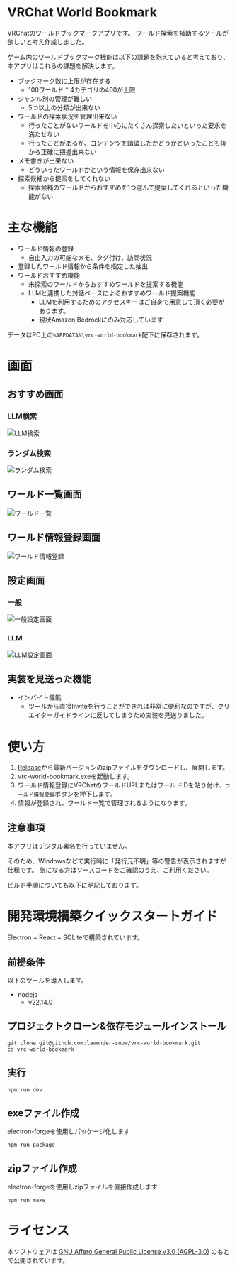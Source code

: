 # VRChat World Bookmark

VRChatのワールドブックマークアプリです。
ワールド探索を補助するツールが欲しいと考え作成しました。

ゲーム内のワールドブックマーク機能は以下の課題を抱えていると考えており、本アプリはこれらの課題を解決します。

- ブックマーク数に上限が存在する
  - 100ワールド * 4カテゴリの400が上限
- ジャンル別の管理が難しい
  - 5つ以上の分類が出来ない
- ワールドの探索状況を管理出来ない
  - 行ったことがないワールドを中心にたくさん探索したいといった要求を満たせない
  - 行ったことがあるが、コンテンツを踏破したかどうかといったことも後から正確に把握出来ない
- メモ書きが出来ない
  - どういったワールドかという情報を保存出来ない
- 探索候補から提案をしてくれない
  - 探索候補のワールドからおすすめを1つ選んで提案してくれるといった機能がない

# 主な機能

- ワールド情報の登録
  - 自由入力の可能なメモ、タグ付け、訪問状況
- 登録したワールド情報から条件を指定した抽出
- ワールドおすすめ機能
  - 未探索のワールドからおすすめワールドを提案する機能
  - LLMと連携した対話ベースによるおすすめワールド提案機能
    - LLMを利用するためのアクセスキーはご自身で用意して頂く必要があります。
    - 現状Amazon Bedrockにのみ対応しています

データはPC上の`%APPDATA%\vrc-world-bookmark`配下に保存されます。

# 画面

## おすすめ画面

### LLM検索

![LLM検索](public/images/featured_llm_sample.webp)

### ランダム検索

![ランダム検索](public/images/featured_random_sample.webp)

## ワールド一覧画面

![ワールド一覧](public/images/world_list_sample.webp)

## ワールド情報登録画面

![ワールド情報登録](public/images/data_entry_sample.webp)

## 設定画面

### 一般

![一般設定画面](public/images/settings_general_sample.webp)

### LLM

![LLM設定画面](public/images/settings_llm_sample.webp)

## 実装を見送った機能

- インバイト機能
  - ツールから直接Inviteを行うことができれば非常に便利なのですが、クリエイターガイドラインに反してしまうため実装を見送りました。

# 使い方

1. [Release](https://github.com/lavender-snow/vrc-world-bookmark/releases)から最新バージョンのzipファイルをダウンロードし、展開します。
2. vrc-world-bookmark.exeを起動します。
3. ワールド情報登録にVRChatのワールドURLまたはワールドIDを貼り付け、`ワールド情報登録`ボタンを押下します。
4. 情報が登録され、ワールド一覧で管理されるようになります。

## 注意事項

本アプリはデジタル署名を行っていません。

そのため、Windowsなどで実行時に「発行元不明」等の警告が表示されますが仕様です。
気になる方はソースコードをご確認のうえ、ご利用ください。

ビルド手順についても以下に明記しております。

# 開発環境構築クイックスタートガイド

Electron + React + SQLiteで構築されています。

## 前提条件

以下のツールを導入します。
- nodejs
  - v22.14.0

## プロジェクトクローン&依存モジュールインストール

```
git clone git@github.com:lavender-snow/vrc-world-bookmark.git
cd vrc-world-bookmark
```

## 実行

```
npm run dev
```

## exeファイル作成

electron-forgeを使用しパッケージ化します

```
npm run package
```

## zipファイル作成

electron-forgeを使用しzipファイルを直接作成します

```
npm run make
```

# ライセンス

本ソフトウェアは [GNU Affero General Public License v3.0 (AGPL-3.0)](https://www.gnu.org/licenses/agpl-3.0.html) のもとで公開されています。
